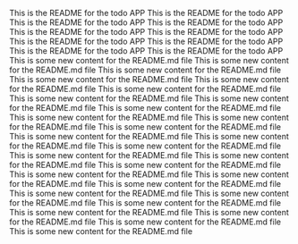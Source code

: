 This is the README for the todo APP
This is the README for the todo APP
This is the README for the todo APP
This is the README for the todo APP
This is the README for the todo APP
This is the README for the todo APP
This is the README for the todo APP
This is the README for the todo APP
This is the README for the todo APP
This is the README for the todo APP
This is some new content for the README.md file
This is some new content for the README.md file
This is some new content for the README.md file
This is some new content for the README.md file
This is some new content for the README.md file
This is some new content for the README.md file
This is some new content for the README.md file
This is some new content for the README.md file
This is some new content for the README.md file
This is some new content for the README.md file
This is some new content for the README.md file
This is some new content for the README.md file
This is some new content for the README.md file
This is some new content for the README.md file
This is some new content for the README.md file
This is some new content for the README.md file
This is some new content for the README.md file
This is some new content for the README.md file
This is some new content for the README.md file
This is some new content for the README.md file
This is some new content for the README.md file
This is some new content for the README.md file
This is some new content for the README.md file
This is some new content for the README.md file
This is some new content for the README.md file
This is some new content for the README.md file
This is some new content for the README.md file
This is some new content for the README.md file
